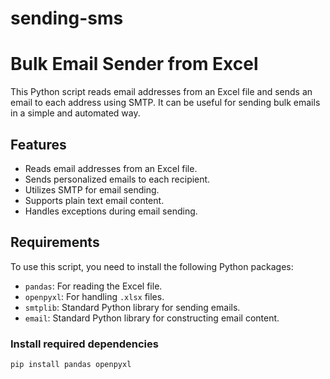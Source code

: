 # sending-sms
# Bulk Email Sender from Excel

This Python script reads email addresses from an Excel file and sends an email to each address using SMTP. It can be useful for sending bulk emails in a simple and automated way.

## Features

- Reads email addresses from an Excel file.
- Sends personalized emails to each recipient.
- Utilizes SMTP for email sending.
- Supports plain text email content.
- Handles exceptions during email sending.

## Requirements

To use this script, you need to install the following Python packages:

- `pandas`: For reading the Excel file.
- `openpyxl`: For handling `.xlsx` files.
- `smtplib`: Standard Python library for sending emails.
- `email`: Standard Python library for constructing email content.

### Install required dependencies

```bash
pip install pandas openpyxl
